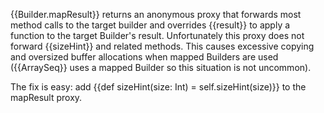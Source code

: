 {{Builder.mapResult}} returns an anonymous proxy that forwards most method calls to the target builder and overrides {{result}} to apply a function to the target Builder's result. Unfortunately this proxy does not forward {{sizeHint}} and related methods. This causes excessive copying and oversized buffer allocations when mapped Builders are used ({{ArraySeq}} uses a mapped Builder so this situation is not uncommon).

The fix is easy: add
{{def sizeHint(size: Int) = self.sizeHint(size)}}
to the mapResult proxy. 
